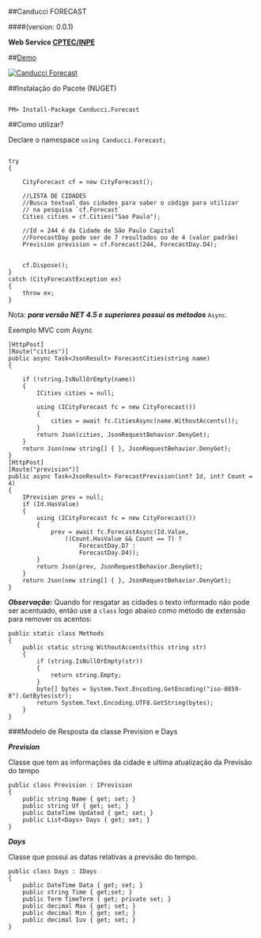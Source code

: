 ##Canducci FORECAST

####(version: 0.0.1)

__Web Service [CPTEC/INPE](http://servicos.cptec.inpe.br/XML/)__


##[Demo](http://canduccipackages.apphb.com/#/)

[![Canducci Forecast](http://i666.photobucket.com/albums/vv25/netdragoon/1447477148_Weather_zpsczx6fzr6.png)](https://www.nuget.org/packages/Canducci.Forecast/)

##Instalação do Pacote (NUGET)

```Csharp

PM> Install-Package Canducci.Forecast

```

##Como utilizar?

Declare o namespace `using Canducci.Forecast;` 


```Csharp

try
{
    
    CityForecast cf = new CityForecast();
    
    //LISTA DE CIDADES
    //Busca textual das cidades para saber o código para utilizar
    // na pesquisa `cf.Forecast`
    Cities cities = cf.Cities("Sao Paulo");

    //Id = 244 é da Cidade de São Paulo Capital
    //ForecastDay pode ser de 7 resultados ou de 4 (valor padrão)
    Prevision prevision = cf.Forecast(244, ForecastDay.D4);


    cf.Dispose();
}
catch (CityForecastException ex)
{
    throw ex;
}

```

Nota: ___para versão NET 4.5 e superiores possui os métodos___ `Async`.


Exemplo MVC com Async


```Csharp
[HttpPost]
[Route("cities")]
public async Task<JsonResult> ForecastCities(string name)
{
   
    if (!string.IsNullOrEmpty(name))
    {
        ICities cities = null;

        using (ICityForecast fc = new CityForecast())
        {
            cities = await fc.CitiesAsync(name.WithoutAccents());
        }
        return Json(cities, JsonRequestBehavior.DenyGet);
    }    
    return Json(new string[] { }, JsonRequestBehavior.DenyGet);
}
[HttpPost]
[Route("prevision")]
public async Task<JsonResult> ForecastPrevision(int? Id, int? Count = 4)
{    
    IPrevision prev = null;
    if (Id.HasValue)
    {                    
        using (ICityForecast fc = new CityForecast())
        {
            prev = await fc.ForecastAsync(Id.Value, 
                ((Count.HasValue && Count == 7) ? 
                    ForecastDay.D7 : 
                    ForecastDay.D4));
        }
        return Json(prev, JsonRequestBehavior.DenyGet);
    }
    return Json(new string[] { }, JsonRequestBehavior.DenyGet);
}

```
___Observação:___ Quando for resgatar as cidades o texto informado não pode ser acentuado, então
use a `class` logo abaixo como método de extensão para remover os acentos:

```Csharp
public static class Methods
{
    public static string WithoutAccents(this string str)
    {
        if (string.IsNullOrEmpty(str))
        {
            return string.Empty;
        }
        byte[] bytes = System.Text.Encoding.GetEncoding("iso-8859-8").GetBytes(str);
        return System.Text.Encoding.UTF8.GetString(bytes);
    }
}

```
###Modelo de Resposta da classe Prevision e Days

___Prevision___

Classe que tem as informações da cidade e ultima atualização
 da Previsão do tempo

```Csharp
public class Prevision : IPrevision
{    
    public string Name { get; set; }
    public string Uf { get; set; }
    public DateTime Updated { get; set; }
    public List<Days> Days { get; set; }
}
```
___Days___

Classe que possui as datas relativas a previsão do tempo.

```Csharp
public class Days : IDays
{    
    public DateTime Data { get; set; }
    public string Time { get;set; }
    public Term TimeTerm { get; private set; }
    public decimal Max { get; set; }
    public decimal Min { get; set; }
    public decimal Iuv { get; set; }
}

```